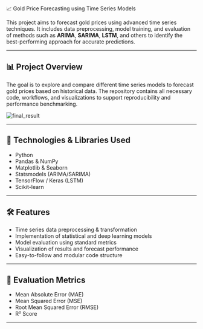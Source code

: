  📈 Gold Price Forecasting using Time Series Models

This project aims to forecast gold prices using advanced time series techniques. It includes data preprocessing, model training, and evaluation of methods such as **ARIMA**, **SARIMA**, **LSTM**, and others to identify the best-performing approach for accurate predictions.

---

## 📊 Project Overview

The goal is to explore and compare different time series models to forecast gold prices based on historical data. The repository contains all necessary code, workflows, and visualizations to support reproducibility and performance benchmarking.

![final_result](https://github.com/user-attachments/assets/2275aad0-fef7-4016-bbfd-0207929fd848)


---

## 🧰 Technologies & Libraries Used

- Python
- Pandas & NumPy
- Matplotlib & Seaborn
- Statsmodels (ARIMA/SARIMA)
- TensorFlow / Keras (LSTM) 
- Scikit-learn

---

## 🛠️ Features

- Time series data preprocessing & transformation 
- Implementation of statistical and deep learning models
- Model evaluation using standard metrics
- Visualization of results and forecast performance
- Easy-to-follow and modular code structure

---

## 📏 Evaluation Metrics

- Mean Absolute Error (MAE)
- Mean Squared Error (MSE)
- Root Mean Squared Error (RMSE)
- R² Score

---


